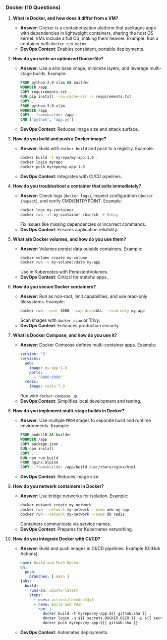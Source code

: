 ### Docker (10 Questions)

1. **What is Docker, and how does it differ from a VM?**
   - **Answer**: Docker is a containerization platform that packages apps with dependencies in lightweight containers, sharing the host OS kernel. VMs include a full OS, making them heavier. Example: Run a container with `docker run nginx`.
   - **DevOps Context**: Enables consistent, portable deployments.

2. **How do you write an optimized Dockerfile?**
   - **Answer**: Use a slim base image, minimize layers, and leverage multi-stage builds. Example:
     ```Dockerfile
     FROM python:3.9-slim AS builder
     WORKDIR /app
     COPY requirements.txt .
     RUN pip install --no-cache-dir -r requirements.txt
     COPY . .
     FROM python:3.9-slim
     WORKDIR /app
     COPY --from=builder /app .
     CMD ["python", "app.py"]
     ```
   - **DevOps Context**: Reduces image size and attack surface.

3. **How do you build and push a Docker image?**
   - **Answer**: Build with `docker build` and push to a registry. Example:
     ```bash
     docker build -t myrepo/my-app:1.0 .
     docker login myrepo
     docker push myrepo/my-app:1.0
     ```
   - **DevOps Context**: Integrates with CI/CD pipelines.

4. **How do you troubleshoot a container that exits immediately?**
   - **Answer**: Check logs (`docker logs`), inspect configuration (`docker inspect`), and verify CMD/ENTRYPOINT. Example:
     ```bash
     docker logs my-container
     docker run -it my-container /bin/sh  # Debug
     ```
     Fix issues like missing dependencies or incorrect commands.
   - **DevOps Context**: Ensures application reliability.

5. **What are Docker volumes, and how do you use them?**
   - **Answer**: Volumes persist data outside containers. Example:
     ```bash
     docker volume create my-volume
     docker run -v my-volume:/data my-app
     ```
     Use in Kubernetes with PersistentVolumes.
   - **DevOps Context**: Critical for stateful apps.

6. **How do you secure Docker containers?**
   - **Answer**: Run as non-root, limit capabilities, and use read-only filesystems. Example:
     ```bash
     docker run --user 1000 --cap-drop=ALL --read-only my-app
     ```
     Scan images with `docker scan` or Trivy.
   - **DevOps Context**: Enhances production security.

7. **What is Docker Compose, and how do you use it?**
   - **Answer**: Docker Compose defines multi-container apps. Example:
     ```yaml
     version: '3'
     services:
       web:
         image: my-app:1.0
         ports:
           - "8080:8080"
       redis:
         image: redis:7.0
     ```
     Run with `docker-compose up`.
   - **DevOps Context**: Simplifies local development and testing.

8. **How do you implement multi-stage builds in Docker?**
   - **Answer**: Use multiple `FROM` stages to separate build and runtime environments. Example:
     ```Dockerfile
     FROM node:18 AS builder
     WORKDIR /app
     COPY package.json .
     RUN npm install
     COPY . .
     RUN npm run build
     FROM nginx:alpine
     COPY --from=builder /app/build /usr/share/nginx/html
     ```
   - **DevOps Context**: Reduces image size.

9. **How do you network containers in Docker?**
   - **Answer**: Use bridge networks for isolation. Example:
     ```bash
     docker network create my-network
     docker run --network my-network --name web my-app
     docker run --network my-network --name db redis
     ```
     Containers communicate via service names.
   - **DevOps Context**: Prepares for Kubernetes networking.

10. **How do you integrate Docker with CI/CD?**
    - **Answer**: Build and push images in CI/CD pipelines. Example (GitHub Actions):
      ```yaml
      name: Build and Push Docker
      on:
        push:
          branches: [ main ]
      jobs:
        build:
          runs-on: ubuntu-latest
          steps:
            - uses: actions/checkout@v3
            - name: Build and Push
              run: |
                docker build -t myrepo/my-app:${{ github.sha }} .
                docker login -u ${{ secrets.DOCKER_USER }} -p ${{ secrets.DOCKER_PASS }}
                docker push myrepo/my-app:${{ github.sha }}
      ```
    - **DevOps Context**: Automates deployments.